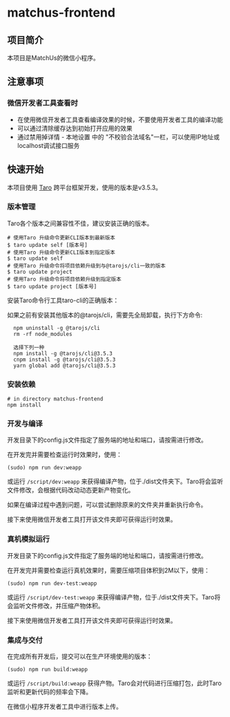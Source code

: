 # matchus-frontend

## 项目简介

本项目是MatchUs的微信小程序。

## 注意事项

### 微信开发者工具查看时

- 在使用微信开发者工具查看编译效果的时候，不要使用开发者工具的编译功能
- 可以通过清除缓存达到初始打开应用的效果
- 通过禁用掉详情 - 本地设置 中的 "不校验合法域名"一栏，可以使用IP地址或localhost调试接口服务

## 快速开始

本项目使用 [Taro](https://docs.taro.zone/docs/version) 跨平台框架开发，使用的版本是v3.5.3。

### 版本管理

Taro各个版本之间兼容性不佳，建议安装正确的版本。

```shell
# 使用Taro 升级命令更新CLI版本到最新版本
$ taro update self [版本号]
# 使用Taro 升级命令更新CLI版本到指定版本
$ taro update self
# 使用Taro 升级命令将项目依赖升级到与@tarojs/cli一致的版本
$ taro update project 
# 使用Taro 升级命令将项目依赖升级到指定版本
$ taro update project [版本号]
```

安装Taro命令行工具taro-cli的正确版本：

如果之前有安装其他版本的@tarojs/cli，需要先全局卸载，执行下方命令:
```
  npm uninstall -g @tarojs/cli
  rm -rf node_modules

  选择下列一种
  npm install -g @tarojs/cli@3.5.3
  cnpm install -g @tarojs/cli@3.5.3
  yarn global add @tarojs/cli@3.5.3
```

### 安装依赖

```shell
# in directory matchus-frontend
npm install
```

### 开发与编译

开发目录下的config.js文件指定了服务端的地址和端口，请按需进行修改。

在开发完并需要检查运行时效果时，使用：
```shell
(sudo) npm run dev:weapp
```
或运行 `/script/dev:weapp` 来获得编译产物，位于./dist文件夹下。Taro将会监听文件修改，会根据代码改动动态更新产物变化。

如果在编译过程中遇到问题，可以尝试删除原来的文件夹并重新执行命令。

接下来使用微信开发者工具打开该文件夹即可获得运行时效果。

### 真机模拟运行

开发目录下的config.js文件指定了服务端的地址和端口，请按需进行修改。

在开发完并需要检查运行真机效果时，需要压缩项目体积到2M以下，使用：
```shell
(sudo) npm run dev-test:weapp
```
或运行 `/script/dev-test:weapp` 来获得编译产物，位于./dist文件夹下。Taro将会监听文件修改，并压缩产物体积。

接下来使用微信开发者工具打开该文件夹即可获得运行时效果。

### 集成与交付

在完成所有开发后，提交可以在生产环境使用的版本：
```shell
(sudo) npm run build:weapp
```
或运行 `/script/build:weapp` 获得产物。Taro会对代码进行压缩打包，此时Taro监听和更新代码的频率会下降。

在微信小程序开发者工具中进行版本上传。



